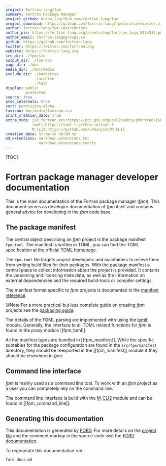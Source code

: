 ```yaml
---
project: Fortran-lang/fpm
summary: Fortran Package Manager
project_github: https://github.com/fortran-lang/fpm
project_download: https://github.com/fortran-lang/fpm/archive/master.zip
author: fortran-lang/fpm contributors
author_pic: https://fortran-lang.org/assets/img/fortran_logo_512x512.png
author_email: fortran-lang@groups.io
github: https://github.com/fortran-lang
twitter: https://twitter.com/fortranlang
website: https://fortran-lang.org
src_dir: ./fpm/src
output_dir: ./fpm-doc
page_dir: ./doc
media_dir: ./doc/media
exclude_dir: ./bootstrap
             ./archive
             ./test
display: public
         protected
source: true
proc_internals: true
sort: permission-alpha
favicon: doc/media/favicon.ico
print_creation_date: true
extra_mods: iso_fortran_env:https://gcc.gnu.org/onlinedocs/gfortran/ISO_005fFORTRAN_005fENV.html
            tomlf:https://toml-f.github.io/toml-f
            M_CLI2:https://github.com/urbanjost/M_CLI2
creation_date: %Y-%m-%d %H:%M %z
md_extensions: markdown.extensions.toc
               markdown.extensions.smarty
---
```


[TOC]

# Fortran package manager developer documentation

This is the main documentation of the Fortran package manager (*fpm*).
This document serves as developer documentation of *fpm* itself and contains general advice for developing in the *fpm* code base.


## The package manifest

The central object describing an *fpm* project is the package manifest ``fpm.toml``.
The manifest is written in TOML, you can find the TOML specification at the official [TOML homepage](https://toml.io).

The ``fpm.toml`` file targets project developers and maintainers to relieve them from writing build files for their packages.
With the package manifest a central place to collect information about the project is provided.
It contains the versioning and licensing meta data, as well as the information on external dependencies and the required build-tools or compiler settings.

The manifest format specific to *fpm* projects is documented in the [manifest reference](page/Manifest.html).

@Note For a more practical but less complete guide on creating *fpm* projects see the [packaging guide](page/Packaging.html).

The details of the TOML parsing are implemented with using the [tomlf](https://toml-f.github.io/toml-f) module.
Generally, the interface to all TOML related functions for *fpm* is found in the proxy module [[fpm_toml]].

All the manifest types are bundled in [[fpm_manifest]].
While the specific subtables for the package configuration are found in the ``src/fpm/manifest`` directory, they should be reexported in the [[fpm_manifest]] module if they should be elsewhere in *fpm*.


## Command line interface

*fpm* is mainly used as a command line tool.
To work with an *fpm* project as a user you can completely rely on the command line.

The command line interface is build with the [M_CLI2](https://github.com/urbanjost/M_CLI2) module and can be found in [[fpm_command_line]].


## Generating this documentation

This documentation is generated by [FORD](https://github.com/Fortran-FOSS-Programmers/FORD).
For more details on the [project file](https://github.com/fortran-lang/fpm/docs.md) and the comment markup in the source code visit the [FORD documentation](https://github.com/Fortran-FOSS-Programmers/ford/wiki).

To regenerate this documentation run:

```shell
ford docs.md
```
